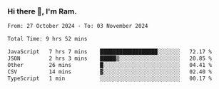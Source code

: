 ### Hi there 👋, I'm Ram.

<!--START_SECTION:waka-->

```txt
From: 27 October 2024 - To: 03 November 2024

Total Time: 9 hrs 52 mins

JavaScript   7 hrs 7 mins    ██████████████████░░░░░░░   72.17 %
JSON         2 hrs 3 mins    █████▒░░░░░░░░░░░░░░░░░░░   20.85 %
Other        26 mins         █░░░░░░░░░░░░░░░░░░░░░░░░   04.41 %
CSV          14 mins         ▓░░░░░░░░░░░░░░░░░░░░░░░░   02.40 %
TypeScript   1 min           ░░░░░░░░░░░░░░░░░░░░░░░░░   00.17 %
```

<!--END_SECTION:waka-->
